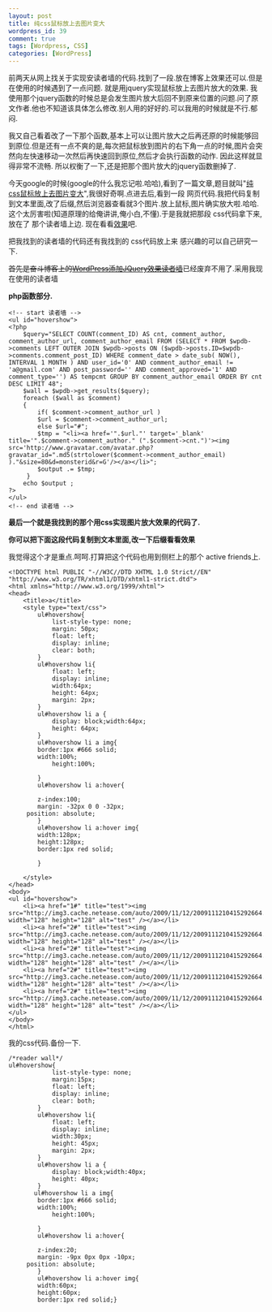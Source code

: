 ```yaml
--- 
layout: post
title: 纯css鼠标放上去图片变大
wordpress_id: 39
comment: true
tags: [Wordpress, CSS]
categories: [WordPress]
---
```

前两天从网上找关于实现安读者墙的代码.找到了一段.放在博客上效果还可以.但是在使用的时候遇到了一点问题.
就是用jquery实现鼠标放上去图片放大的效果. 我使用那个jquery函数的时候总是会发生图片放大后回不到原来位置的问题.问了原文作者.他也不知道该具体怎么修改.别人用的好好的.可以我用的时候就是不行.郁闷.

我又自己看着改了一下那个函数,基本上可以让图片放大之后再还原的时候能够回到原位.但是还有一点不爽的是,每次把鼠标放到图片的右下角一点的时候,图片会突然向左快速移动一次然后再快速回到原位,然后才会执行函数的动作. 因此这样就显得非常不流畅.
所以权衡了一下,还是把那个图片放大的jquery函数删掉了.

今天google的时候(google的什么我忘记啦.哈哈),看到了一篇文章,题目就叫"[纯css鼠标放上去图片变大](http://yangsongmao.blogbus.com/logs/67429062.html)",我很好奇啊.点进去后,看到一段 网页代码.我把代码复制到文本里面,改了后缀,然后浏览器查看就3个图片.放上鼠标,图片确实放大啦.哈哈.这个太厉害啦(知道原理的给俺讲讲,俺小白,不懂).于是我就把那段 css代码拿下来,放在了 那个读者墙上边.
现在看看[效果](http://isayme.com/message)吧.

把我找到的读者墙的代码还有我找到的 css代码放上来 感兴趣的可以自己研究一下.

<del datetime="2011-04-29T08:59:26+00:00">首先是奋斗博客上的[WordPress添加JQuery效果读者墙](http://www.fendou.info/wordpress/wordpress-jquery-readerwall.html)</del>已经废弃不用了.采用我现在使用的读者墙

**php函数部分.**

    <!-- start 读者墙 -->
    <ul id="hovershow">
    <?php
        $query="SELECT COUNT(comment_ID) AS cnt, comment_author, comment_author_url, comment_author_email FROM (SELECT * FROM $wpdb->comments LEFT OUTER JOIN $wpdb->posts ON ($wpdb->posts.ID=$wpdb->comments.comment_post_ID) WHERE comment_date > date_sub( NOW(), INTERVAL 1 MONTH ) AND user_id='0' AND comment_author_email != 'a@gmail.com' AND post_password='' AND comment_approved='1' AND comment_type='') AS tempcmt GROUP BY comment_author_email ORDER BY cnt DESC LIMIT 48";
        $wall = $wpdb->get_results($query);
        foreach ($wall as $comment)
        {
            if( $comment->comment_author_url )
            $url = $comment->comment_author_url;
            else $url="#";
            $tmp = "<li><a href='".$url."' target='_blank' title='".$comment->comment_author." (".$comment->cnt.")'><img src='http://www.gravatar.com/avatar.php?gravatar_id=".md5(strtolower($comment->comment_author_email) )."&size=80&d=monsterid&r=G'/></a></li>";
            $output .= $tmp;
         }
        echo $output ;
    ?>
    </ul>
    <!-- end 读者墙 -->

**最后一个就是我找到的那个用css实现图片放大效果的代码了.**

**你可以把下面这段代码复制到文本里面,改一下后缀看看效果**

我觉得这个才是重点.呵呵.打算把这个代码也用到侧栏上的那个 active friends上.

    <!DOCTYPE html PUBLIC "-//W3C//DTD XHTML 1.0 Strict//EN" "http://www.w3.org/TR/xhtml1/DTD/xhtml1-strict.dtd">
    <html xmlns="http://www.w3.org/1999/xhtml">
    <head>
        <title>a</title>
        <style type="text/css">
            ul#hovershow{
                list-style-type: none;
                margin: 50px;
                float: left;
                display: inline;
                clear: both;
            }
            ul#hovershow li{
                float: left;
                display: inline;
                width:64px;
                height: 64px;
                margin: 2px;
            }
            ul#hovershow li a {
                display: block;width:64px;
                height: 64px;
            }
            ul#hovershow li a img{
            border:1px #666 solid;
            width:100%;
                height:100%;
     
            }
            ul#hovershow li a:hover{
     
            z-index:100;
            margin: -32px 0 0 -32px;
         position: absolute;
            }
            ul#hovershow li a:hover img{
            width:128px;
            height:128px;
            border:1px red solid;
     
            }
     
        </style>
    </head>
    <body>
    <ul id="hovershow">
        <li><a href="1#" title="test"><img src="http://img3.cache.netease.com/auto/2009/11/12/2009111210415292664.jpg" width="128" height="128" alt="test" /></a></li>
        <li><a href="2#" title="test"><img src="http://img3.cache.netease.com/auto/2009/11/12/2009111210415292664.jpg" width="128" height="128" alt="test" /></a></li>
        <li><a href="2#" title="test"><img src="http://img3.cache.netease.com/auto/2009/11/12/2009111210415292664.jpg" width="128" height="128" alt="test" /></a></li>
        <li><a href="2#" title="test"><img src="http://img3.cache.netease.com/auto/2009/11/12/2009111210415292664.jpg" width="128" height="128" alt="test" /></a></li>
        <li><a href="2#" title="test"><img src="http://img3.cache.netease.com/auto/2009/11/12/2009111210415292664.jpg" width="128" height="128" alt="test" /></a></li>
    </ul>
    </body>
    </html>
    
我的css代码.备份一下.

    /*reader wall*/
    ul#hovershow{
                list-style-type: none;
                margin:15px;
                float: left;
                display: inline;
                clear: both;
            }
            ul#hovershow li{
                float: left;
                display: inline;
                width:30px;
                height: 45px;
                margin: 2px;
            }
            ul#hovershow li a {
                display: block;width:40px;
                height: 40px;
            }
           ul#hovershow li a img{
            border:1px #666 solid;
            width:100%;
                height:100%;
     
            }
            ul#hovershow li a:hover{
     
            z-index:20;
            margin: -9px 0px 0px -10px;
         position: absolute;
            }
            ul#hovershow li a:hover img{
            width:60px;
            height:60px;
            border:1px red solid;}